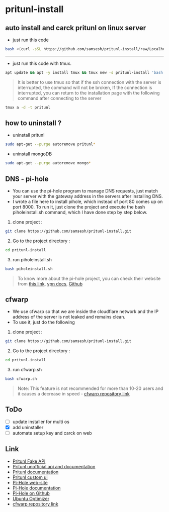 # pritunl-install
## auto install and carck pritunl on linux server
- just run this code 
``` bash
bash <(curl -sSL https://github.com/samsesh/pritunl-install/raw/Localhost/install.sh)
```
---
- just run this code with tmux.
``` bash
apt update && apt -y install tmux && tmux new -s pritunl-install 'bash <(curl -sSL https://github.com/samsesh/pritunl-install/raw/Localhost/install.sh)' 
```
>  It is better to use tmux so that if the ssh connection with the server is interrupted, the command will not be broken, If the connection is interrupted, you can return to the installation page with the following command after connecting to the server
```bash
tmux a -d -t pritunl
```
## how to uninstall ?
- uninstall pritunl
```bash
sudo apt-get --purge autoremove pritunl*
```
- uninstall mongoDB
```bash
sudo apt-get --purge autoremove mongo*
```
## DNS - pi-hole 
- You can use the pi-hole program to manage DNS requests, just match your server with the gateway address in the servers after installing DNS.
- I wrote a file here to install pihole, which instead of port 80 comes up on port 8000. To run it, just clone the project and execute the bash piholeinstall.sh command, which I have done step by step below.
1. clone project :
``` bash 
git clone https://github.com/samsesh/pritunl-install.git
```
2. Go to the project directory :
``` bash 
cd pritunl-install
```
3. run piholeinstall.sh 
``` bash
bash piholeinstall.sh 
```
> To know more about the pi-hole project, you can check their website from [this link](https://pi-hole.net/), [vpn docs](https://docs.pi-hole.net/guides/vpn/openvpn/overview/), [Github](https://github.com/pi-hole)

## cfwarp
- We use cfwarp so that we are inside the cloudflare network and the IP address of the server is not leaked and remains clean.
- To use it, just do the following
1. clone project :
``` bash 
git clone https://github.com/samsesh/pritunl-install.git
```
2. Go to the project directory :
``` bash 
cd pritunl-install
```
3. run cfwarp.sh 
``` bash
bash cfwarp.sh 
```
> Note: This feature is not recommended for more than 10-20 users and it causes a decrease in speed - [cfwarp repository link](https://gitlab.com/rwkgyg/CFwarp/)

## ToDo
- [ ] update installer for multi os
- [X] add uninstaller
- [ ] automate setup key and carck on web 

## Link
- [Pritunl Fake API](https://github.com/samsesh/Pritunl-Fake-API)
- [Pritunl unofficial api and documentation](https://github.com/royalhaze/pritunl-private-api)
- [Pritunl documentation](https://docs.pritunl.com/)
- [Pritunl custom ui](https://github.com/samsesh/pritunl-ui)
- [Pi-Hole web-site](https://pi-hole.net/)
- [Pi-Hole documentation ](https://docs.pi-hole.net/)
- [Pi-Hole on Github](https://github.com/pi-hole)
- [Ubuntu Optimizer](https://github.com/samsesh/Ubuntu-Optimizer)
- [cfwarp repository link](https://gitlab.com/rwkgyg/CFwarp/)
